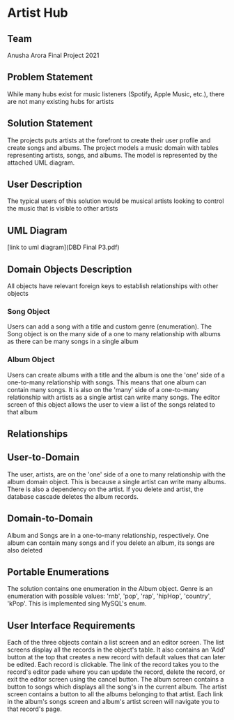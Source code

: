 # Artist Hub
## Team
Anusha Arora
Final Project 2021
## Problem Statement
While many hubs exist for music listeners (Spotify, Apple Music, etc.), there are not many existing hubs for artists

## Solution Statement
The projects puts artists at the forefront to create their user profile and create songs and albums. The project models a music domain with tables representing artists, songs, and albums. The model is represented by the attached UML diagram.

## User Description
The typical users of this solution would be musical artists looking to control the music that is visible to other artists

## UML Diagram
[link to uml diagram](DBD Final P3.pdf)
## Domain Objects Description
All objects have relevant foreign keys to establish relationships with other objects

### Song Object
Users can add a song with a title and custom genre (enumeration). The Song object is on the many side of a one to many relationship with albums as there can be many songs in a single album
### Album Object
Users can create albums with a title and the album is one the 'one' side of a one-to-many relationship with songs. This means that one album can contain many songs. It is also on the 'many' side of a one-to-many relationship with artists as a single artist can write many songs. The editor screen of this object allows the user to view a list of the songs related to that album

## Relationships
## User-to-Domain
The user, artists, are on the 'one' side of a one to many relationship with the album domain object. This is because a single artist can write many albums. There is also a dependency on the artist. If you delete and artist, the database cascade deletes the album records.

## Domain-to-Domain
Album and Songs are in a one-to-many relationship, respectively. One album can contain many songs and if you delete an album, its songs are also deleted

## Portable Enumerations
The solution contains one enumeration in the Album object. Genre is an enumeration with possible values: 'rnb', 'pop', 'rap', 'hipHop', 'country', 'kPop'. This is implemented sing MySQL's enum.

## User Interface Requirements
Each of the three objects contain a list screen and an editor screen. The list screens display all the records in the object's table. It also contains an 'Add' button at the top that creates a new record with default values that can later be edited. Each record is clickable. The link of the record takes you to the record's editor pade where you can update the record, delete the record, or exit the editor screen using the cancel button. The album screen contains a button to songs which displays all the song's in the current album. The artist screen contains a button to all the albums belonging to that artist. Each link in the album's songs screen and album's artist screen will navigate you to that record's page.
